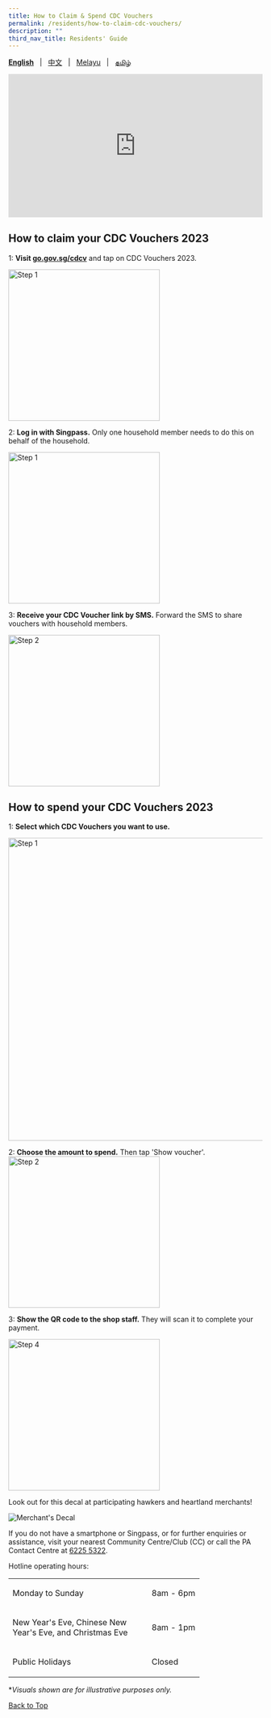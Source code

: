 ```yaml
---
title: How to Claim & Spend CDC Vouchers
permalink: /residents/how-to-claim-cdc-vouchers/
description: ""
third_nav_title: Residents' Guide
---
```

<span id="cdcv_page_top"></span>
**[English](how-to-claim-cdc-vouchers)** &nbsp;&nbsp;&#124;&nbsp;&nbsp; [中文](how-to-claim-cdc-vouchers-chinese)  &nbsp;&nbsp;&#124;&nbsp;&nbsp; [Melayu](how-to-claim-cdc-vouchers-malay) &nbsp;&nbsp;&#124;&nbsp;&nbsp; [தமிழ்](how-to-claim-cdc-vouchers-tamil)

<style>
a.bp-button {
	height: 6em !important;
	white-space:pre-line !important;
}
 .youtubecontainer {
    position: relative;
    width: 100%;
    height: 0;
    padding-bottom: 56.25%;
}
.youtubevideo {
    position: absolute;
    top: 0;
    left: 0;
    width: 100%;
    height: 100%;
}
</style>

<div class="youtubecontainer">
<iframe class="youtubevideo" src="https://www.youtube.com/embed/HClIpbvx36c" title="YouTube video player" frameborder="0" allow="accelerometer; autoplay; clipboard-write; encrypted-media; gyroscope; picture-in-picture" allowfullscreen></iframe>
	</div>

## How to claim your CDC Vouchers 2023

1: **Visit [go.gov.sg/cdcv](https://go.gov.sg/cdcv)** and tap on CDC Vouchers 2023. 

<img src="/images/residents/2023English%20campaign%20listing%20(Mobile%20Mock)%20(1).png" alt="Step 1" style="width:300px !important;" />

2: **Log in with Singpass.** Only one household member needs to do this on behalf of the household.

<img src="/images/residents/2023English%20campaign%20sign%20up%20(Mobile%20Mock).png" alt="Step 1" style="width:300px !important;" />


3: **Receive your CDC Voucher link by SMS.** Forward the SMS to share vouchers with household members.  

<img src="/images/residents/2023English%20Voucher%20SMS%20(Mobile%20Mock).png" alt="Step 2" style="width:300px !important;" />


## How to spend your CDC Vouchers 2023

1: **Select which CDC Vouchers you want to use.** 

<img src="/images/2023How%20to%20use%20vouchers.png" alt="Step 1" style="width:600px !important;" />


2: **Choose the amount to spend.** Then tap 'Show voucher'.
<img src="/images/residents/Select%20Vouchers%20English.png" alt="Step 2" style="width:300px !important;" />

3: **Show the QR code to the shop staff.** They will scan it to complete your payment. 

<img src="/images/residents/2023QR%20page%20English.png" alt="Step 4" style="width:300px !important;" />

Look out for this decal at participating hawkers and heartland merchants!

![Merchant's Decal](/images/merchants-decal-500.jpg)


If you do not have a smartphone or Singpass, or for further enquiries or assistance, visit your nearest Community Centre/Club (CC) or call the PA Contact Centre at <a href="tel:6225 5322">6225 5322</a>.

Hotline operating hours:

<table border="0" cellspacing="0" cellpadding="0">
<tbody>
<tr>
	<td><p style="width:260px !important;">Monday to Sunday</p></td>
	<td><p>8am - 6pm</p></td>
</tr>
	<td><p style="width:260px !important;">New Year's Eve, Chinese New Year's Eve, and Christmas Eve</p></td>
	<td><p>8am - 1pm</p></td>
	<tr>
	<td><p style="width:260px !important;">Public Holidays</p></td>
	<td><p>Closed</p></td>
</tr>
</tbody>
</table>

&#42;<i>Visuals shown are for illustrative purposes only.</i>

[Back to Top](#cdcv_page_top)